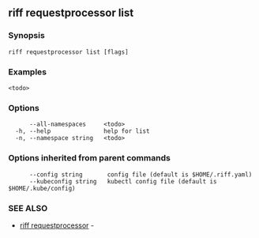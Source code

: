 ## riff requestprocessor list

<todo>

### Synopsis

<todo>

```
riff requestprocessor list [flags]
```

### Examples

```
<todo>
```

### Options

```
      --all-namespaces     <todo>
  -h, --help               help for list
  -n, --namespace string   <todo>
```

### Options inherited from parent commands

```
      --config string       config file (default is $HOME/.riff.yaml)
      --kubeconfig string   kubectl config file (default is $HOME/.kube/config)
```

### SEE ALSO

* [riff requestprocessor](riff_requestprocessor.md)	 - <todo>

